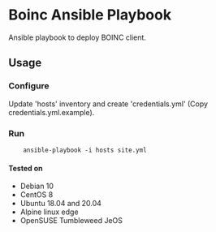 # Boinc Ansible Playbook
Ansible playbook to deploy BOINC client.

## Usage

### Configure
Update 'hosts' inventory and create 'credentials.yml' (Copy credentials.yml.example).

### Run
        ansible-playbook -i hosts site.yml

#### Tested on
* Debian 10
* CentOS 8
* Ubuntu 18.04 and 20.04
* Alpine linux edge
* OpenSUSE Tumbleweed JeOS
